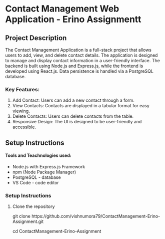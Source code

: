 <h1>Contact Management Web Application - Erino Assignmentt</h1>

<h2>Project Description</h2>

<p>
  The Contact Management Application is a full-stack project that allows users to add, view, and delete contact details. 
  The application is designed to manage and display contact information in a user-friendly interface. 
  The backend is built using Node.js and Express.js, while the frontend is developed using React.js.
  Data persistence is handled via a PostgreSQL database.
</p>

<h3>Key Features: </h3>
<ol>
  <li>Add Contact: Users can add a new contact through a form.</li>
  <li>View Contacts: Contacts are displayed in a tabular format for easy viewing.</li>
  <li>Delete Contacts: Users can delete contacts from the table.</li>
  <li>Responsive Design: The UI is designed to be user-friendly and accessible.</li>
</ol>

<h2>Setup Instructions</h2>
<h4>Tools and Teachnologies used:</h4>
<ul>
  <li>Node.js with Express.js Framework</li>
  <li>npm (Node Package Manager)</li>
  <li>PostgreSQL - database</li>
  <li>VS Code - code editor</li>
</ul>

  

<h3>Setup Instructions</h3>
<ol>
  <li>Clone the repository
    <p>git clone https://github.com/vishnumora79/ContactManagement-Erino-Assignment.git</p>
    <p>cd ContactManagement-Erino-Assignment</p>
  </li>
  
  
</ol>

